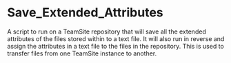 # Save_Extended_Attributes
A script to run on a TeamSite repository that will save all the extended attributes of the files stored within to a text file.  It will also run in reverse and assign the attributes in a text file to the files in the repository.  This is used to transfer files from one TeamSite instance to another.
